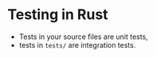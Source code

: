 # Testing in Rust

- Tests in your source files are unit tests,
- tests in `tests/` are integration tests.
